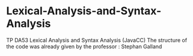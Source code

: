 # Lexical-Analysis-and-Syntax-Analysis

TP DA53 Lexical Analysis and Syntax Analysis (JavaCC)
The structure of the code was already given by the professor : Stephan Galland